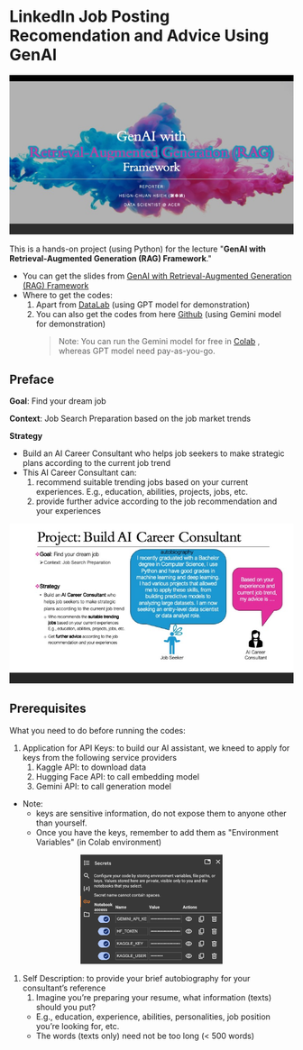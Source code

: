 # LinkedIn Job Posting Recomendation and Advice Using GenAI
<p align="center">
  <img src="https://github.com/DreamBird-Jane/GenAI-Application/blob/main/LinkedIn%20Job%20Posting%20Recomendation%20and%20Advice%20Using%20GenAI/illustration/Title.jpg" alt="Project-title">
</p>

This is a hands-on project (using Python) for the lecture "**GenAI with Retrieval-Augmented Generation (RAG) Framework**." 
- You can get the slides from [GenAI with Retrieval-Augmented Generation (RAG) Framework](https://github.com/DreamBird-Jane/GenAI-Application/blob/main/LinkedIn%20Job%20Posting%20Recomendation%20and%20Advice%20Using%20GenAI/RAG%20Framework_20241111.pdf)
- Where to get the codes:
  1. Apart from [DataLab](https://www.datacamp.com/datalab/w/49e3b17b-2c12-4993-a0aa-5e8709e7092f/edit) (using GPT model for demonstration)
  2. You can also get the codes from here [Github](https://github.com/DreamBird-Jane/GenAI-Application/blob/main/LinkedIn%20Job%20Posting%20Recomendation%20and%20Advice%20Using%20GenAI/Build_VectorDB_Retrieval_and_Generation_(Gemini).ipynb) (using Gemini model for demonstration)
     > Note: You can run the Gemini model for free in [Colab](https://colab.research.google.com/) , whereas GPT model need pay-as-you-go.


## Preface
**Goal**: Find your dream job 

**Context**: Job Search Preparation based on the job market trends  

**Strategy**  
- Build an AI Career Consultant who helps job seekers to make strategic plans according to the current job trend
- This AI Career Consultant can:
  1. recommend suitable trending jobs based on your current experiences. E.g., education, abilities, projects, jobs, etc.
  2. provide further advice according to the job recommendation and your experiences

<p align="center">
  <img src="https://github.com/DreamBird-Jane/GenAI-Application/blob/main/LinkedIn%20Job%20Posting%20Recomendation%20and%20Advice%20Using%20GenAI/illustration/Project-Build%20AI%20Career%20Consultant.jpg" alt="Project-Build AI Career Consultant">
</p>


## Prerequisites
What you need to do before running the codes:

1. Application for API Keys: to build our AI assistant, we kneed to apply for keys from the following service providers
    1. Kaggle API: to download data
    1. Hugging Face API: to call embedding model
    1. Gemini API: to call generation model

- Note:
    - keys are sensitive information, do not expose them to anyone other than yourself.  
    - Once you have the keys, remember to add them as "Environment Variables" (in Colab environment)

<p align="center">
  <img src="https://github.com/DreamBird-Jane/GenAI-Application/blob/main/LinkedIn%20Job%20Posting%20Recomendation%20and%20Advice%20Using%20GenAI/illustration/Keys.png" alt="Keys" width="50%">
</p>
     
    
1. Self Description: to provide your brief autobiography for your consultant’s reference
    1. Imagine you’re preparing your resume, what information (texts) should you put? 
      - E.g., education, experience, abilities, personalities, job position you’re looking for, etc.
      - The words (texts only) need not be too long (< 500 words)
